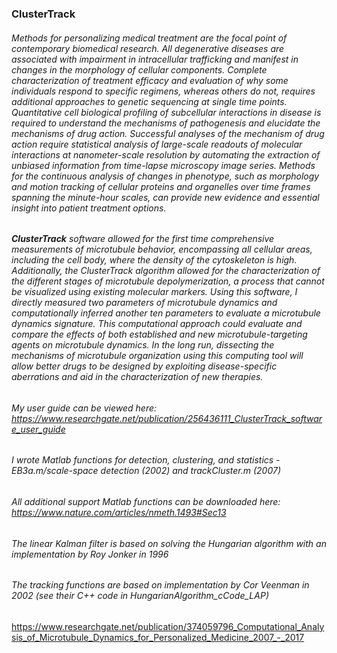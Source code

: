 ### **ClusterTrack**

###### Methods for personalizing medical treatment are the focal point of contemporary biomedical research. All degenerative diseases are associated with impairment in intracellular trafficking and manifest in changes in the morphology of cellular components. Complete characterization of treatment efficacy and evaluation of why some individuals respond to specific regimens, whereas others do not, requires additional approaches to genetic sequencing at single time points. Quantitative cell biological profiling of subcellular interactions in disease is required to understand the mechanisms of pathogenesis and elucidate the mechanisms of drug action. Successful analyses of the mechanism of drug action require statistical analysis of large-scale readouts of molecular interactions at nanometer-scale resolution by automating the extraction of unbiased information from time-lapse microscopy image series. Methods for the continuous analysis of changes in phenotype, such as morphology and motion tracking of cellular proteins and organelles over time frames spanning the minute-hour scales, can provide new evidence and essential insight into patient treatment options.

###### **ClusterTrack** software allowed for the first time comprehensive measurements of microtubule behavior, encompassing all cellular areas, including the cell body, where the density of the cytoskeleton is high. Additionally, the ClusterTrack algorithm allowed for the characterization of the different stages of microtubule depolymerization, a process that cannot be visualized using existing molecular markers. Using this software, I directly measured two parameters of microtubule dynamics and computationally inferred another ten parameters to evaluate a microtubule dynamics signature. This computational approach could evaluate and compare the effects of both established and new microtubule-targeting agents on microtubule dynamics. In the long run, dissecting the mechanisms of microtubule organization using this computing tool will allow better drugs to be designed by exploiting disease-specific aberrations and aid in the characterization of new therapies.

###### My user guide can be viewed here: https://www.researchgate.net/publication/256436111_ClusterTrack_software_user_guide

###### I wrote Matlab functions for detection, clustering, and statistics - EB3a.m/scale-space detection (2002) and trackCluster.m (2007) 

###### All additional support Matlab functions can be downloaded here: https://www.nature.com/articles/nmeth.1493#Sec13

###### The linear Kalman filter is based on solving the Hungarian algorithm with an implementation by Roy Jonker in 1996 

###### The tracking functions are based on implementation by Cor Veenman in 2002 (see their C++ code in HungarianAlgorithm_cCode_LAP)

https://www.researchgate.net/publication/374059796_Computational_Analysis_of_Microtubule_Dynamics_for_Personalized_Medicine_2007_-_2017
